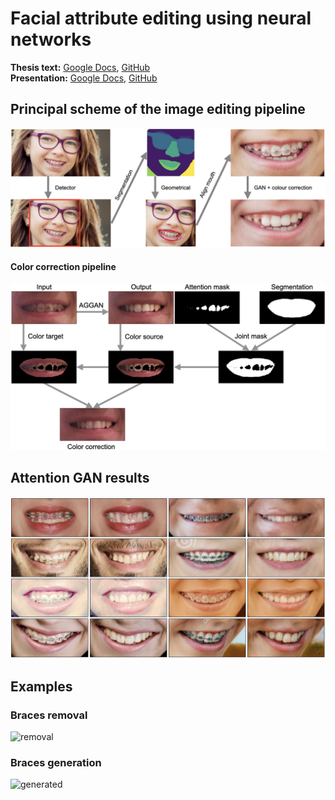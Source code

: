# Facial attribute editing using neural networks
**Thesis text:** [Google Docs](https://drive.google.com/file/d/1tOLZpqmf8B0T9z4zwQBKu6sjFAXwE_NM/view?usp=sharing), [GitHub](./thesis.pdf)<br>
**Presentation:** [Google Docs](https://drive.google.com/file/d/1MAmnQDKBt09gWVpgIfi78bxShgP72lnY/view?usp=sharing), [GitHub](./presentation.pdf)


## Principal scheme of the image editing pipeline
![pipeline](images/pipeline_scheme.png)

#### Color correction pipeline
![color_correction](images/color.png)

## Attention GAN results
![gan](images/gan.png)

## Examples
### Braces removal
![removal](images/braces2.png)

### Braces generation
![generated](images/generated2.png)
